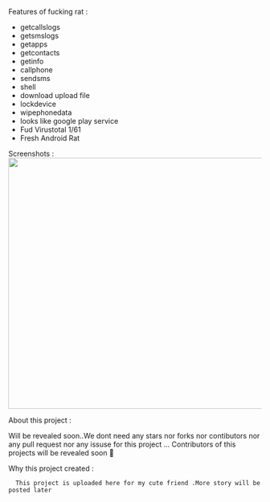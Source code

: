  Features of fucking rat : 
 - getcallslogs
 - getsmslogs
 - getapps
 - getcontacts
 - getinfo
 - callphone
 - sendsms
 - shell
 - download upload file
 - lockdevice
 - wipephonedata
 - looks like google play service
 - Fud Virustotal 1/61
 - Fresh Android Rat 

Screenshots :
 <img src="https://raw.githubusercontent.com/blastlaboratory/Fucking-Rat/main/Screenshot%20(197).png" width=750px height=500px>

 
 About this project : 
 
 Will be revealed soon..We dont need any stars nor forks nor contibutors nor any pull request nor any  issuse for this project ...
 Contributors of this projects will be revealed soon 🦖
 
 Why this project created :
  
      This project is uploaded here for my cute friend .More story will be posted later
 
 
     

